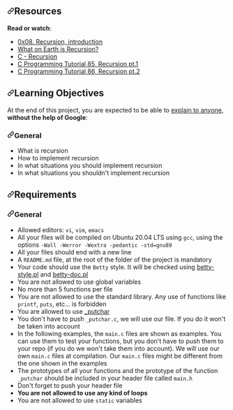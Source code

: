 <img src="https://camo.githubusercontent.com/9a26d897ea934eea65a962c10db364ac0272e6e20011a340d0040048ab08edc5/68747470733a2f2f73332e616d617a6f6e6177732e636f6d2f696e7472616e65742d70726f6a656374732d66696c65732f686f6c626572746f6e7363686f6f6c2d6c6f775f6c6576656c5f70726f6772616d6d696e672f3231392f6138382e6a7067" alt="" data-canonical-src="https://s3.amazonaws.com/intranet-projects-files/holbertonschool-low_level_programming/219/a88.jpg" style="max-width: 100%;"></a></p>
<h2 dir="auto"><a id="user-content-resources" class="anchor" aria-hidden="true" href="#resources"><svg class="octicon octicon-link" viewBox="0 0 16 16" version="1.1" width="16" height="16" aria-hidden="true"><path fill-rule="evenodd" d="M7.775 3.275a.75.75 0 001.06 1.06l1.25-1.25a2 2 0 112.83 2.83l-2.5 2.5a2 2 0 01-2.83 0 .75.75 0 00-1.06 1.06 3.5 3.5 0 004.95 0l2.5-2.5a3.5 3.5 0 00-4.95-4.95l-1.25 1.25zm-4.69 9.64a2 2 0 010-2.83l2.5-2.5a2 2 0 012.83 0 .75.75 0 001.06-1.06 3.5 3.5 0 00-4.95 0l-2.5 2.5a3.5 3.5 0 004.95 4.95l1.25-1.25a.75.75 0 00-1.06-1.06l-1.25 1.25a2 2 0 01-2.83 0z"></path></svg></a>Resources</h2>
<p dir="auto"><strong>Read or watch</strong>:</p>
<ul dir="auto">
<li><a href="https://alx-intranet.hbtn.io/rltoken/dzZB83Hm3lO7dScjhebAxw" title="0x08. Recursion, introduction" rel="nofollow">0x08. Recursion, introduction</a></li>
<li><a href="https://alx-intranet.hbtn.io/rltoken/xYjKl3024oN58Bi_621_vQ" title="What on Earth is Recursion?" rel="nofollow">What on Earth is Recursion?</a></li>
<li><a href="https://alx-intranet.hbtn.io/rltoken/u4ojc5CZpf4qiuQvmXCiOA" title="C - Recursion" rel="nofollow">C - Recursion</a></li>
<li><a href="https://alx-intranet.hbtn.io/rltoken/Wv-wffgpXelN9ZTrbmiOyA" title="C Programming Tutorial 85, Recursion pt.1" rel="nofollow">C Programming Tutorial 85, Recursion pt.1</a></li>
<li><a href="https://alx-intranet.hbtn.io/rltoken/7GVdI-KT-M1vOIzwEjSahQ" title="C Programming Tutorial 86, Recursion pt.2" rel="nofollow">C Programming Tutorial 86, Recursion pt.2</a></li>
</ul>
<h2 dir="auto"><a id="user-content-learning-objectives" class="anchor" aria-hidden="true" href="#learning-objectives"><svg class="octicon octicon-link" viewBox="0 0 16 16" version="1.1" width="16" height="16" aria-hidden="true"><path fill-rule="evenodd" d="M7.775 3.275a.75.75 0 001.06 1.06l1.25-1.25a2 2 0 112.83 2.83l-2.5 2.5a2 2 0 01-2.83 0 .75.75 0 00-1.06 1.06 3.5 3.5 0 004.95 0l2.5-2.5a3.5 3.5 0 00-4.95-4.95l-1.25 1.25zm-4.69 9.64a2 2 0 010-2.83l2.5-2.5a2 2 0 012.83 0 .75.75 0 001.06-1.06 3.5 3.5 0 00-4.95 0l-2.5 2.5a3.5 3.5 0 004.95 4.95l1.25-1.25a.75.75 0 00-1.06-1.06l-1.25 1.25a2 2 0 01-2.83 0z"></path></svg></a>Learning Objectives</h2>
<p dir="auto">At the end of this project, you are expected to be able to <a href="https://alx-intranet.hbtn.io/rltoken/m6zCd6ius5xDzpuPxT4_aQ" title="explain to anyone" rel="nofollow">explain to anyone</a>, <strong>without the help of Google</strong>:</p>
<h3 dir="auto"><a id="user-content-general" class="anchor" aria-hidden="true" href="#general"><svg class="octicon octicon-link" viewBox="0 0 16 16" version="1.1" width="16" height="16" aria-hidden="true"><path fill-rule="evenodd" d="M7.775 3.275a.75.75 0 001.06 1.06l1.25-1.25a2 2 0 112.83 2.83l-2.5 2.5a2 2 0 01-2.83 0 .75.75 0 00-1.06 1.06 3.5 3.5 0 004.95 0l2.5-2.5a3.5 3.5 0 00-4.95-4.95l-1.25 1.25zm-4.69 9.64a2 2 0 010-2.83l2.5-2.5a2 2 0 012.83 0 .75.75 0 001.06-1.06 3.5 3.5 0 00-4.95 0l-2.5 2.5a3.5 3.5 0 004.95 4.95l1.25-1.25a.75.75 0 00-1.06-1.06l-1.25 1.25a2 2 0 01-2.83 0z"></path></svg></a>General</h3>
<ul dir="auto">
<li>What is recursion</li>
<li>How to implement recursion</li>
<li>In what situations you should implement recursion</li>
<li>In what situations you shouldn't implement recursion</li>
</ul>
<h2 dir="auto"><a id="user-content-requirements" class="anchor" aria-hidden="true" href="#requirements"><svg class="octicon octicon-link" viewBox="0 0 16 16" version="1.1" width="16" height="16" aria-hidden="true"><path fill-rule="evenodd" d="M7.775 3.275a.75.75 0 001.06 1.06l1.25-1.25a2 2 0 112.83 2.83l-2.5 2.5a2 2 0 01-2.83 0 .75.75 0 00-1.06 1.06 3.5 3.5 0 004.95 0l2.5-2.5a3.5 3.5 0 00-4.95-4.95l-1.25 1.25zm-4.69 9.64a2 2 0 010-2.83l2.5-2.5a2 2 0 012.83 0 .75.75 0 001.06-1.06 3.5 3.5 0 00-4.95 0l-2.5 2.5a3.5 3.5 0 004.95 4.95l1.25-1.25a.75.75 0 00-1.06-1.06l-1.25 1.25a2 2 0 01-2.83 0z"></path></svg></a>Requirements</h2>
<h3 dir="auto"><a id="user-content-general-1" class="anchor" aria-hidden="true" href="#general-1"><svg class="octicon octicon-link" viewBox="0 0 16 16" version="1.1" width="16" height="16" aria-hidden="true"><path fill-rule="evenodd" d="M7.775 3.275a.75.75 0 001.06 1.06l1.25-1.25a2 2 0 112.83 2.83l-2.5 2.5a2 2 0 01-2.83 0 .75.75 0 00-1.06 1.06 3.5 3.5 0 004.95 0l2.5-2.5a3.5 3.5 0 00-4.95-4.95l-1.25 1.25zm-4.69 9.64a2 2 0 010-2.83l2.5-2.5a2 2 0 012.83 0 .75.75 0 001.06-1.06 3.5 3.5 0 00-4.95 0l-2.5 2.5a3.5 3.5 0 004.95 4.95l1.25-1.25a.75.75 0 00-1.06-1.06l-1.25 1.25a2 2 0 01-2.83 0z"></path></svg></a>General</h3>
<ul dir="auto">
<li>Allowed editors: <code>vi</code>, <code>vim</code>, <code>emacs</code></li>
<li>All your files will be compiled on Ubuntu 20.04 LTS using <code>gcc</code>, using the options <code>-Wall -Werror -Wextra -pedantic -std=gnu89</code></li>
<li>All your files should end with a new line</li>
<li>A <code>README.md</code> file, at the root of the folder of the project is mandatory</li>
<li>Your code should use the <code>Betty</code> style. It will be checked using <a href="https://github.com/holbertonschool/Betty/blob/master/betty-style.pl" title="betty-style.pl">betty-style.pl</a> and <a href="https://github.com/holbertonschool/Betty/blob/master/betty-doc.pl" title="betty-doc.pl">betty-doc.pl</a></li>
<li>You are not allowed to use global variables</li>
<li>No more than 5 functions per file</li>
<li>You are not allowed to use the standard library. Any use of functions like <code>printf</code>, <code>puts</code>, etc... is forbidden</li>
<li>You are allowed to use <a href="https://github.com/holbertonschool/_putchar.c/blob/master/_putchar.c" title="_putchar">_putchar</a></li>
<li>You don't have to push <code>_putchar.c</code>, we will use our file. If you do it won't be taken into account</li>
<li>In the following examples, the <code>main.c</code> files are shown as examples. You can use them to test your functions, but you don't have to push them to your repo (if you do we won't take them into account). We will use our own <code>main.c</code> files at compilation. Our <code>main.c</code> files might be different from the one shown in the examples</li>
<li>The prototypes of all your functions and the prototype of the function <code>_putchar</code> should be included in your header file called <code>main.h</code></li>
<li>Don't forget to push your header file</li>
<li><strong>You are not allowed to use any kind of loops</strong></li>
<li>You are not allowed to use <code>static</code> variables</li>
</ul>
</article>
